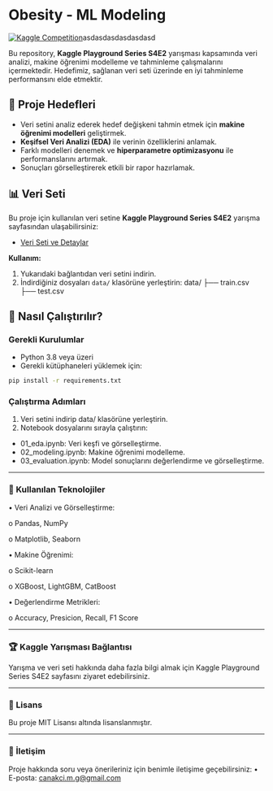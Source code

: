 # Obesity - ML Modeling

[![Kaggle Competition](https://img.shields.io/badge/Kaggle-Playground%20Series%20S4E2-blue)](https://www.kaggle.com/competitions/playground-series-s4e2/)asdasdasdasdasdasd

Bu repository, **Kaggle Playground Series S4E2** yarışması kapsamında veri analizi, makine öğrenimi modelleme ve tahminleme çalışmalarını içermektedir. Hedefimiz, sağlanan veri seti üzerinde en iyi tahminleme performansını elde etmektir.

## 🎯 Proje Hedefleri

- Veri setini analiz ederek hedef değişkeni tahmin etmek için **makine öğrenimi modelleri** geliştirmek.
- **Keşifsel Veri Analizi (EDA)** ile verinin özelliklerini anlamak.
- Farklı modelleri denemek ve **hiperparametre optimizasyonu** ile performanslarını artırmak.
- Sonuçları görselleştirerek etkili bir rapor hazırlamak.



## 📊 Veri Seti

Bu proje için kullanılan veri setine **Kaggle Playground Series S4E2** yarışma sayfasından ulaşabilirsiniz:

- [Veri Seti ve Detaylar](https://www.kaggle.com/competitions/playground-series-s4e2/data)

**Kullanım:**
1. Yukarıdaki bağlantıdan veri setini indirin.
2. İndirdiğiniz dosyaları `data/` klasörüne yerleştirin:
data/ ├── train.csv ├── test.csv


## 🚀 Nasıl Çalıştırılır?

### Gerekli Kurulumlar
- Python 3.8 veya üzeri
- Gerekli kütüphaneleri yüklemek için:
```bash
pip install -r requirements.txt
```

### Çalıştırma Adımları
1.	Veri setini indirip data/ klasörüne yerleştirin.
2.	Notebook dosyalarını sırayla çalıştırın: 

  - 01_eda.ipynb: Veri keşfi ve görselleştirme.
  - 02_modeling.ipynb: Makine öğrenimi modelleme.
  - 03_evaluation.ipynb: Model sonuçlarını değerlendirme ve görselleştirme.
________________________________________
### 🧰 Kullanılan Teknolojiler
•	Veri Analizi ve Görselleştirme: 

o	Pandas, NumPy

o	Matplotlib, Seaborn

•	Makine Öğrenimi: 

o	Scikit-learn

o	XGBoost, LightGBM, CatBoost

•	Değerlendirme Metrikleri: 

o	Accuracy, Presicion, Recall, F1 Score
________________________________________

### 🏆 Kaggle Yarışması Bağlantısı
Yarışma ve veri seti hakkında daha fazla bilgi almak için Kaggle Playground Series S4E2 sayfasını ziyaret edebilirsiniz.
________________________________________
### 📜 Lisans
Bu proje MIT Lisansı altında lisanslanmıştır.
________________________________________
### 📧 İletişim
Proje hakkında soru veya önerileriniz için benimle iletişime geçebilirsiniz:
•	E-posta: canakci.m.g@gmail.com
